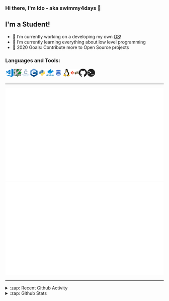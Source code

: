 ### Hi there, I'm Ido - aka swimmy4days 👋
## I'm a Student!

- 🔭 I’m currently working on a developing my own [OS](https://github.com/poormans-os/pmos)!
- 🌱 I’m currently learning everything about low level programming
- 🥅 2020 Goals: Contribute more to Open Source projects

### Languages and Tools:

<img align="left" alt="Visual Studio Code" width="26px" src="https://raw.githubusercontent.com/github/explore/80688e429a7d4ef2fca1e82350fe8e3517d3494d/topics/visual-studio-code/visual-studio-code.png" />
<img align="left" alt="Vim" width="26px" src="https://raw.githubusercontent.com/github/explore/361e2821e2dea67711cde99c9c40ed357061cf27/topics/vim/vim.png" />
<img align="left" alt="C" width="26px" src="https://raw.githubusercontent.com/github/explore/80688e429a7d4ef2fca1e82350fe8e3517d3494d/topics/c/c.png" />
<img align="left" alt="C++" width="26px" src="https://raw.githubusercontent.com/github/explore/80688e429a7d4ef2fca1e82350fe8e3517d3494d/topics/cpp/cpp.png" />
<img align="left" alt="Python" width="26px" src="https://raw.githubusercontent.com/github/explore/80688e429a7d4ef2fca1e82350fe8e3517d3494d/topics/python/python.png" />
<img align="left" alt="Docker" width="26px" src="https://raw.githubusercontent.com/github/explore/80688e429a7d4ef2fca1e82350fe8e3517d3494d/topics/docker/docker.png" />
<img align="left" alt="SQL" width="26px" src="https://raw.githubusercontent.com/github/explore/80688e429a7d4ef2fca1e82350fe8e3517d3494d/topics/sql/sql.png" />
<img align="left" alt="Linux" width="26px" src="https://raw.githubusercontent.com/github/explore/80688e429a7d4ef2fca1e82350fe8e3517d3494d/topics/linux/linux.png" />
<img align="left" alt="Git" width="26px" src="https://raw.githubusercontent.com/github/explore/80688e429a7d4ef2fca1e82350fe8e3517d3494d/topics/git/git.png" />
<img align="left" alt="GitHub" width="26px" src="https://raw.githubusercontent.com/github/explore/78df643247d429f6cc873026c0622819ad797942/topics/github/github.png" />
<img align="left" alt="Terminal" width="26px" src="https://raw.githubusercontent.com/github/explore/80688e429a7d4ef2fca1e82350fe8e3517d3494d/topics/terminal/terminal.png" />

<br />
<br />

---
<a href="https://github.com/swimmy4days/github-stats">
  
![](https://github.com/swimmy4days/github-stats/blob/master/generated/overview.svg)
![](https://github.com/swimmy4days/github-stats/blob/master/generated/languages.svg)

</a>

---

<details>
  <summary>:zap: Recent Github Activity</summary>
  
<!--START_SECTION:activity-->
1. 💪 Opened PR [#11](https://github.com/jstrieb/github-stats/pull/11) in [jstrieb/github-stats](https://github.com/jstrieb/github-stats)
2. ❗️ Closed issue [#13](https://github.com/poormans-os/pmos/issues/13) in [poormans-os/pmos](https://github.com/poormans-os/pmos)
3. ❗️ Closed issue [#12](https://github.com/poormans-os/pmos/issues/12) in [poormans-os/pmos](https://github.com/poormans-os/pmos)
<!--END_SECTION:activity-->

</details>
<details>
  <summary>:zap: Github Stats</summary>

  <img align="left" alt="swimmy4days's Github Stats" src="https://github-readme-stats.swimmy4days.vercel.app/api?username=swimmy4days&show_icons=true&hide_border=true&hide_title=true&theme=dark" />

  <img align="left" alt="swimmy4days's Most Used Languages" src="https://github-readme-stats.swimmy4days.vercel.app/api/top-langs/?username=swimmy4days&theme=dark" />

</details>
